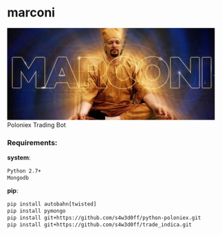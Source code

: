# marconi
![marconi](images/marconi.jpeg)
Poloniex Trading Bot

### Requirements:
__system__:
```
Python 2.7+
Mongodb
```
__pip__:
```
pip install autobahn[twisted]
pip install pymongo
pip install git+https://github.com/s4w3d0ff/python-poloniex.git
pip install git+https://github.com/s4w3d0ff/trade_indica.git
```
